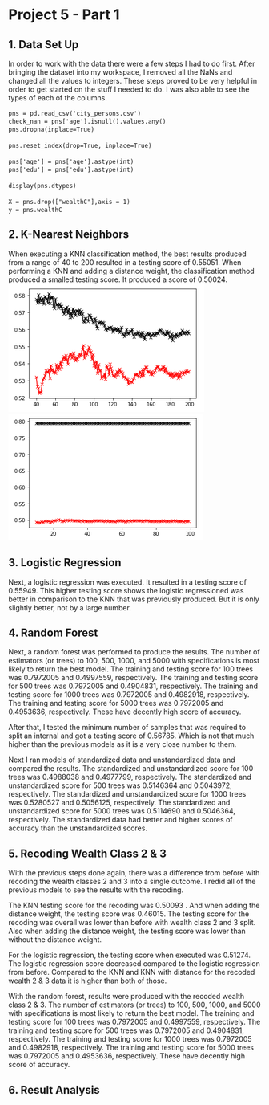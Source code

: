 # Project 5 - Part 1

## 1. Data Set Up
In order to work with the data there were a few steps I had to do first. After bringing the dataset into my workspace, I removed all the NaNs and changed all the values to integers. These steps proved to be very helpful in order to get started on the stuff I needed to do. I was also able to see the types of each of the columns.
```
pns = pd.read_csv('city_persons.csv')
check_nan = pns['age'].isnull().values.any()
pns.dropna(inplace=True)

pns.reset_index(drop=True, inplace=True)

pns['age'] = pns['age'].astype(int)
pns['edu'] = pns['edu'].astype(int)

display(pns.dtypes)

X = pns.drop(["wealthC"],axis = 1)
y = pns.wealthC
```

## 2. K-Nearest Neighbors
When executing a KNN classification method, the best results produced from a range of 40 to 200 resulted in a testing score of 0.55051. When performing a KNN and adding a distance weight, the classification method produced a smalled testing score. It produced a score of 0.50024. 
![](KNNnoD.PNG) ![](KNNwD.PNG)

## 3. Logistic Regression
Next, a logistic regression was executed. It resulted in a testing score of 0.55949. This higher testing score shows the logistic regressioned was better in comparison to the KNN that was previously produced. But it is only slightly better, not by a large number. 

## 4. Random Forest
Next, a random forest was performed to produce the results. The number of estimators (or trees) to 100, 500, 1000, and 5000 with specifications is most likely to return the best model. The training and testing score for 100 trees was 0.7972005 and 0.4997559, respectively. The training and testing score for 500 trees was 0.7972005 and 0.4904831, respectively. The training and testing score for 1000 trees was 0.7972005 and 0.4982918, respectively. The training and testing score for 5000 trees was 0.7972005 and 0.4953636, respectively. These have decently high score of accuracy. 

After that, I tested the minimum number of samples that was required to split an internal and got a testing score of 0.56785. Which is not that much higher than the previous models as it is a very close number to them. 

Next I ran models of standardized data and unstandardized data and compared the results. The standardized and unstandardized score for 100 trees was 0.4988038 and 0.4977799, respectively. The standardized and unstandardized score for 500 trees was 0.5146364 and 0.5043972, respectively. The standardized and unstandardized score for 1000 trees was 0.5280527 and 0.5056125, respectively. The standardized and unstandardized score for 5000 trees was 0.5114690 and 0.5046364, respectively. The standardized data had better and higher scores of accuracy than the unstandardized scores. 

## 5. Recoding Wealth Class 2 & 3
With the previous steps done again, there was a difference from before with recoding the wealth classes 2 and 3 into a single outcome. I redid all of the previous models to see the results with the recoding. 

The KNN testing score for the recoding was 0.50093 . And when adding the distance weight, the testing score was 0.46015. The testing score for the recoding was overall was lower than before with wealth class 2 and 3 split. Also when adding the distance weight, the testing score was lower than without the distance weight. 

For the logistic regression, the testing score when executed was 0.51274. The logistic regression score decreased compared to the logistic regression from before. Compared to the KNN and KNN with distance for the recoded wealth 2 & 3 data it is higher than both of those. 

With the random forest, results were produced with the recoded wealth class 2 & 3. The number of estimators (or trees) to 100, 500, 1000, and 5000 with specifications is most likely to return the best model. The training and testing score for 100 trees was 0.7972005 and 0.4997559, respectively. The training and testing score for 500 trees was 0.7972005 and 0.4904831, respectively. The training and testing score for 1000 trees was 0.7972005 and 0.4982918, respectively. The training and testing score for 5000 trees was 0.7972005 and 0.4953636, respectively. These have decently high score of accuracy. 

## 6. Result Analysis
